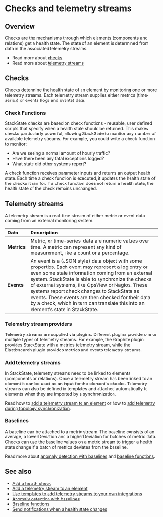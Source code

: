 # Checks and telemetry streams

## Overview

Checks are the mechanisms through which elements \(components and relations\) get a health state. The state of an element is determined from data in the associated telemetry streams.

* Read more about [checks](checks_and_streams.md#checks)
* Read more about [telemetry streams](checks_and_streams.md#telemetry-streams)

## Checks

Checks determine the health state of an element by monitoring one or more telemetry streams. Each telemetry stream supplies either metrics \(time-series\) or events \(logs and events\) data.

### Check Functions

StackState checks are based on check functions - reusable, user defined scripts that specify when a health state should be returned. This makes checks particularly powerful, allowing StackState to monitor any number of available telemetry streams. For example, you could write a check function to monitor:

* Are we seeing a normal amount of hourly traffic?
* Have there been any fatal exceptions logged?
* What state did other systems report?

A check function receives parameter inputs and returns an output health state. Each time a check function is executed, it updates the health state of the checks it ran for. If a check function does not return a health state, the health state of the check remains unchanged.

## Telemetry streams

A telemetry stream is a real-time stream of either metric or event data coming from an external monitoring system.

| Data | Description |
| :--- | :--- |
| **Metrics** | Metric, or time-series, data are numeric values over time. A metric can represent any kind of measurement, like a count or a percentage. |
| **Events** | An event is a \(JSON style\) data object with some properties. Each event may represent a log entry or even some state information coming from an external system. StackState is able to synchronize the checks of external systems, like OpsView or Nagios. These systems report check changes to StackState as events. These events are then checked for their data by a check, which in turn can translate this into an element's state in StackState. |

### Telemetry stream providers

Telemetry streams are supplied via plugins. Different plugins provide one or multiple types of telemetry streams. For example, the Graphite plugin provides StackState with a metrics telemetry stream, while the Elasticsearch plugin provides metrics and events telemetry streams.

### Add telemetry streams

In StackState, telemetry streams need to be linked to elements \(components or relations\). Once a telemetry stream has been linked to an element it can be used as an input for the element's checks. Telemetry streams can also be defined in templates and attached automatically to elements when they are imported by a synchronization.

Read how to [add a telemetry stream to an element](../../use/health-state-and-event-notifications/add-telemetry-to-element.md) or how to [add telemetry during topology synchronization](telemetry_synchronized_topology.md).

### Baselines

A baseline can be attached to a metric stream. The baseline consists of an average, a lowerDeviation and a higherDeviation for batches of metric data. Checks can use the baseline values on a metric stream to trigger a health state change if a batch of metrics deviates from the baseline.

Read more about [anomaly detection with baselines](../../use/health-state-and-event-notifications/anomaly-detection-with-baselines.md) and [baseline functions](baseline-functions.md).

## See also

* [Add a health check](../../use/health-state-and-event-notifications/add-a-health-check.md)
* [Add a telemetry stream to an element](../../use/health-state-and-event-notifications/add-telemetry-to-element.md)
* [Use templates to add telemetry streams to your own integrations](telemetry_synchronized_topology.md)
* [Anomaly detection with baselines](../../use/health-state-and-event-notifications/anomaly-detection-with-baselines.md)
* [Baseline functions](baseline-functions.md)
* [Send notifications when a health state changes](../../use/health-state-and-event-notifications/send-event-notifications.md)

